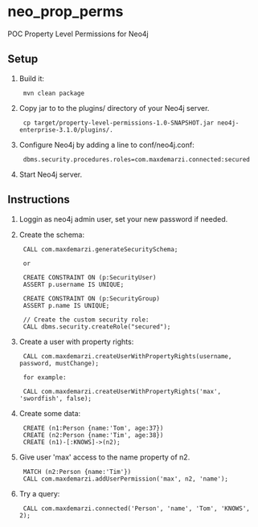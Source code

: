 # neo_prop_perms
POC Property Level Permissions for Neo4j


Setup
---

1. Build it:
        
        mvn clean package
        
2. Copy jar to  to the plugins/ directory of your Neo4j server.
        
        cp target/property-level-permissions-1.0-SNAPSHOT.jar neo4j-enterprise-3.1.0/plugins/.
        
3. Configure Neo4j by adding a line to conf/neo4j.conf:
        
        dbms.security.procedures.roles=com.maxdemarzi.connected:secured       
                
4. Start Neo4j server.



Instructions
----

1. Loggin as neo4j admin user, set your new password if needed.

2. Create the schema:

        CALL com.maxdemarzi.generateSecuritySchema;
        
        or 
        
        CREATE CONSTRAINT ON (p:SecurityUser)
        ASSERT p.username IS UNIQUE;
        
        CREATE CONSTRAINT ON (p:SecurityGroup)
        ASSERT p.name IS UNIQUE;
        
        // Create the custom security role:
        CALL dbms.security.createRole("secured");

4. Create a user with property rights:
 
        CALL com.maxdemarzi.createUserWithPropertyRights(username, password, mustChange);
        
        for example:
        
        CALL com.maxdemarzi.createUserWithPropertyRights('max', 'swordfish', false);
        
5. Create some data:
        
        CREATE (n1:Person {name:'Tom', age:37})
        CREATE (n2:Person {name:'Tim', age:38})
        CREATE (n1)-[:KNOWS]->(n2);
        
6. Give user 'max' access to the name property of n2.
        
        MATCH (n2:Person {name:'Tim'})
        CALL com.maxdemarzi.addUserPermission('max', n2, 'name'); 
        
7. Try a query:
        
        CALL com.maxdemarzi.connected('Person', 'name', 'Tom', 'KNOWS', 2);